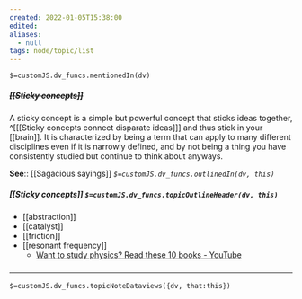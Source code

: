 ```yaml
---
created: 2022-01-05T15:38:00 
edited: 
aliases:
  - null
tags: node/topic/list
---
```

`$=customJS.dv_funcs.mentionedIn(dv)`

##### <s class="topic-title">[[Sticky concepts]]</s>

A sticky concept is a simple but powerful concept that sticks ideas together,
^[[[Sticky concepts connect disparate ideas]]]
and thus stick in your [[brain]].
It is characterized by being a term that can apply to many different disciplines even if it is narrowly defined,
and by not being a thing you have consistently studied but continue to think about anyways.

**See**:: [[Sagacious sayings]]
*`$=customJS.dv_funcs.outlinedIn(dv, this)`*

##### [[Sticky concepts]] `$=customJS.dv_funcs.topicOutlineHeader(dv, this)`

- [[abstraction]]
- [[catalyst]]
- [[friction]]
- [[resonant frequency]]
	- [Want to study physics? Read these 10 books - YouTube](https://www.youtube.com/watch?v=p9s2fBYA4fU)


### <hr class="dataviews"/>

`$=customJS.dv_funcs.topicNoteDataviews({dv, that:this})`
